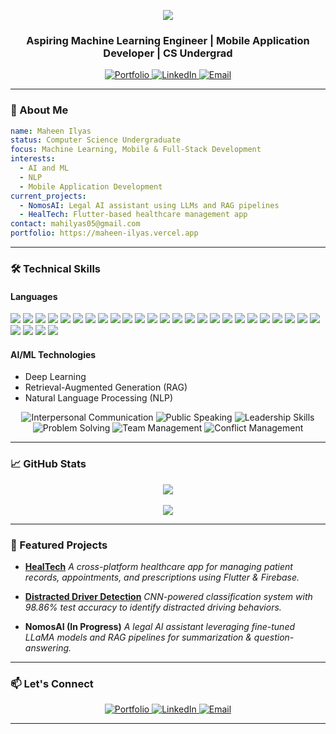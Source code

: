 <p align="center">
  <img src="https://capsule-render.vercel.app/api?text=Hi%20there,%20I'm%20Maheen%20Ilyas!&animation=fadeIn&type=waving&color=0:FFC9E4,100:D5D3FA&fontColor=FFFFFF&height=100"/>
</p>

<h3 align="center">Aspiring Machine Learning Engineer | Mobile Application Developer | CS Undergrad</h3>

<p align="center"> 
  <a href="https://maheen-ilyas.vercel.app" target="_blank"> 
    <img src="https://img.shields.io/badge/Portfolio-FFC9E4?style=for-the-badge&logo=vercel&logoColor=white" alt="Portfolio"/> </a> 
  <a href="https://www.linkedin.com/in/maheen-ilyas" target="_blank"> 
    <img src="https://img.shields.io/badge/LinkedIn-FFD3E6?style=for-the-badge&logo=linkedin&logoColor=white" alt="LinkedIn"/> </a> 
  <a href="mailto:mahilyas05@gmail.com"> 
    <img src="https://img.shields.io/badge/Email-FFCCE5?style=for-the-badge&logo=gmail&logoColor=white" alt="Email"/> </a> 
</p>

---

### 🧠 About Me

```yaml
name: Maheen Ilyas
status: Computer Science Undergraduate
focus: Machine Learning, Mobile & Full-Stack Development
interests:
  - AI and ML
  - NLP
  - Mobile Application Development
current_projects:
  - NomosAI: Legal AI assistant using LLMs and RAG pipelines
  - HealTech: Flutter-based healthcare management app
contact: mahilyas05@gmail.com
portfolio: https://maheen-ilyas.vercel.app
```

---

### 🛠️ Technical Skills

#### Languages

<p align="left">
  <img src="https://img.shields.io/badge/C++-00599C?style=for-the-badge&logo=c%2B%2B&logoColor=white"/>
  <img src="https://img.shields.io/badge/Python-FFD43B?style=for-the-badge&logo=python&logoColor=darkgreen"/>
  <img src="https://img.shields.io/badge/Dart-0175C2?style=for-the-badge&logo=dart&logoColor=white"/>
  <img src="https://img.shields.io/badge/JavaScript-F7DF1E?style=for-the-badge&logo=javascript&logoColor=black"/>
  <img src="https://img.shields.io/badge/HTML5-E34F26?style=for-the-badge&logo=html5&logoColor=white"/>
  <img src="https://img.shields.io/badge/CSS3-1572B6?style=for-the-badge&logo=css3&logoColor=white"/>
  <img src="https://img.shields.io/badge/Flutter-02569B?style=for-the-badge&logo=flutter&logoColor=white"/>
  <img src="https://img.shields.io/badge/React-61DAFB?style=for-the-badge&logo=react&logoColor=black"/>
  <img src="https://img.shields.io/badge/Next.js-000000?style=for-the-badge&logo=next.js&logoColor=white"/>
  <img src="https://img.shields.io/badge/FastAPI-009688?style=for-the-badge&logo=fastapi&logoColor=white"/>
  <img src="https://img.shields.io/badge/LangChain-000000?style=for-the-badge&logo=langchain&logoColor=white"/>
  <img src="https://img.shields.io/badge/HuggingFace-FFD21F?style=for-the-badge&logo=huggingface&logoColor=black"/>
  <img src="https://img.shields.io/badge/Pandas-150458?style=for-the-badge&logo=pandas&logoColor=white"/>
  <img src="https://img.shields.io/badge/NumPy-013243?style=for-the-badge&logo=numpy&logoColor=white"/>
  <img src="https://img.shields.io/badge/TensorFlow-FF6F00?style=for-the-badge&logo=tensorflow&logoColor=white"/>
  <img src="https://img.shields.io/badge/PyTorch-EE4C2C?style=for-the-badge&logo=pytorch&logoColor=white"/>
  <img src="https://img.shields.io/badge/Scikit--Learn-F7931E?style=for-the-badge&logo=scikit-learn&logoColor=black"/>
  <img src="https://img.shields.io/badge/Matplotlib-11557C?style=for-the-badge&logo=matplotlib&logoColor=white"/>
  <img src="https://img.shields.io/badge/Seaborn-9AABDD?style=for-the-badge&logo=seaborn&logoColor=black"/>
  <img src="https://img.shields.io/badge/VS_Code-007ACC?style=for-the-badge&logo=visual-studio-code&logoColor=white"/>
  <img src="https://img.shields.io/badge/Android_Studio-3DDC84?style=for-the-badge&logo=android-studio&logoColor=white"/>
  <img src="https://img.shields.io/badge/Git-F05032?style=for-the-badge&logo=git&logoColor=white"/>
  <img src="https://img.shields.io/badge/GitHub-181717?style=for-the-badge&logo=github&logoColor=white"/>
  <img src="https://img.shields.io/badge/Firebase-FFCA28?style=for-the-badge&logo=firebase&logoColor=black"/>
  <img src="https://img.shields.io/badge/Supabase-3ECF8E?style=for-the-badge&logo=supabase&logoColor=white"/>
  <img src="https://img.shields.io/badge/Prisma-2D3748?style=for-the-badge&logo=prisma&logoColor=white"/>
  <img src="https://img.shields.io/badge/PostgreSQL-336791?style=for-the-badge&logo=postgresql&logoColor=white"/>
  <img src="https://img.shields.io/badge/Firebase_Firestore-FFCA28?style=for-the-badge&logo=firebase&logoColor=black"/>
  <img src="https://img.shields.io/badge/ChromaDB-000000?style=for-the-badge&logo=chromadb&logoColor=white"/>
</p>

#### AI/ML Technologies

- Deep Learning
- Retrieval-Augmented Generation (RAG)
- Natural Language Processing (NLP)

<p align="center"> 
  <img src="https://img.shields.io/badge/Interpersonal_Communication-FFC9E4?style=for-the-badge&logo=communication&logoColor=white" alt="Interpersonal Communication"/> 
  <img src="https://img.shields.io/badge/Public_Speaking-FFD3E6?style=for-the-badge&logo=megaphone&logoColor=white" alt="Public Speaking"/> <img src="https://img.shields.io/badge/Leadership_Skills-FFCCE5?style=for-the-badge&logo=leadership&logoColor=white" alt="Leadership Skills"/> 
  <img src="https://img.shields.io/badge/Problem_Solving-FFB3D9?style=for-the-badge&logo=brain&logoColor=white" alt="Problem Solving"/> 
  <img src="https://img.shields.io/badge/Team_Management-FF99CC?style=for-the-badge&logo=users&logoColor=white" alt="Team Management"/> 
  <img src="https://img.shields.io/badge/Conflict_Management-FF80B3?style=for-the-badge&logo=handshake&logoColor=white" alt="Conflict Management"/> 
</p>

---

### 📈 GitHub Stats

<p align="center">
  <img src="https://github-readme-stats.vercel.app/api?username=Maheen-Ilyas&show_icons=true&theme=radical"/>
  <br><br>
  <img src="https://github-readme-stats.vercel.app/api/top-langs/?username=Maheen-Ilyas&layout=compact&theme=radical"/>
</p>

---

### 🌟 Featured Projects

* **[HealTech](https://github.com/Medlia/healtech)**
  *A cross-platform healthcare app for managing patient records, appointments, and prescriptions using Flutter & Firebase.*

* **[Distracted Driver Detection](https://github.com/Maheen-Ilyas/distracted-driver-detection)**
  *CNN-powered classification system with 98.86% test accuracy to identify distracted driving behaviors.*

* **NomosAI (In Progress)**
  *A legal AI assistant leveraging fine-tuned LLaMA models and RAG pipelines for summarization & question-answering.*

---

### 📫 Let's Connect

<p align="center"> 
  <a href="https://maheen-ilyas.vercel.app" target="_blank"> 
    <img src="https://img.shields.io/badge/Portfolio-FFC9E4?style=for-the-badge&logo=vercel&logoColor=white" alt="Portfolio"/> </a> 
  <a href="https://www.linkedin.com/in/maheen-ilyas" target="_blank"> 
    <img src="https://img.shields.io/badge/LinkedIn-FFD3E6?style=for-the-badge&logo=linkedin&logoColor=white" alt="LinkedIn"/> </a> 
  <a href="mailto:mahilyas05@gmail.com"> 
    <img src="https://img.shields.io/badge/Email-FFCCE5?style=for-the-badge&logo=gmail&logoColor=white" alt="Email"/> </a> 
</p>

---
